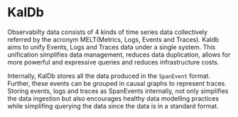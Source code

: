 # KalDb

Observabilty data consists of 4 kinds of time series data collectively referred by the acronym MELT(Metrics, Logs, Events and Traces). Kaldb aims to unify Events, Logs and Traces data under a single system. This unification simplifies data management, reduces data duplication, allows for more powerful and expressive queries and reduces infrastructure costs.

Internally, KalDb stores all the data produced in the `SpanEvent` format. Further, these events can be grouped in causal graphs to represent traces. Storing  events, logs and traces as SpanEvents internally, not only simplifies the data ingestion but also encourages healthy data modelling practices while simplifing querying the data since the data is in a standard format.
